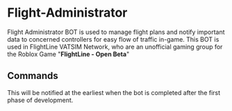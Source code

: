 # Flight-Administrator
Flight Administrator BOT is used to manage flight plans and notify important data to concerned controllers for easy flow of traffic in-game. This BOT is used in FlightLine VATSIM Network, who are an unofficial gaming group for the Roblox Game "__FlightLine - Open Beta__"

## Commands 
This will be notified at the earliest when the bot is completed after the first phase of development.
